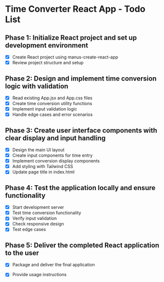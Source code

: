 # Time Converter React App - Todo List

## Phase 1: Initialize React project and set up development environment
- [x] Create React project using manus-create-react-app
- [x] Review project structure and setup

## Phase 2: Design and implement time conversion logic with validation
- [x] Read existing App.jsx and App.css files
- [x] Create time conversion utility functions
- [x] Implement input validation logic
- [x] Handle edge cases and error scenarios

## Phase 3: Create user interface components with clear display and input handling
- [x] Design the main UI layout
- [x] Create input components for time entry
- [x] Implement conversion display components
- [x] Add styling with Tailwind CSS
- [x] Update page title in index.html

## Phase 4: Test the application locally and ensure functionality
- [x] Start development server
- [x] Test time conversion functionality
- [x] Verify input validation
- [x] Check responsive design
- [x] Test edge cases

## Phase 5: Deliver the completed React application to the user
- [x] Package and deliver the final application
- [x] Provide usage instructions

